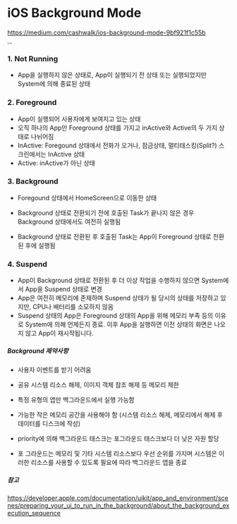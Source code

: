 # iOS Background Mode

https://medium.com/cashwalk/ios-background-mode-9bf921f1c55b

<img src="https://miro.medium.com/max/5064/1*QW4wCQMLo8wUDLBBAd-mwA.jpeg" alt="img" style="zoom:25%;" />

### 1. Not Running

- App을 실행하지 않은 상태로, App이 실행되기 전 상태 또는 실행되었지만 System에 의해 종료된 상태

### 2. Foreground

- App이 실행되어 사용자에게 보여지고 있는 상태
- 오직 하나의 App만 Foreground 상태를 가지고 inActive와 Active의 두 가지 상태로 나뉘어짐
- InActive: Foregound 상태에서 전화가 오거나, 잠금상태, 멀티태스킹(Split?) 스크린에서는 InActive 상태
- Active: inActive가 아닌 상태 

### 3. Background

- Foregound 상태에서 HomeScreen으로 이동한 상태

- Background 상태로 전환되기 전에 호출된 Task가 끝나지 않은 경우 Background 상태에서도 여전히 실행됨
- Background 상태로 전환된 후 호출된 Task는 App이 Foreground 상태로 전환된 후에 실행됨

### 4. Suspend

- App이 Background 상태로 전환된 후 더 이상 작업을 수행하지 않으면 System에서 App을 Suspend 상태로 변경
- App은 여전히 메모리에 존재하며 Suspend 상태가 될 당시의 상태를 저장하고 있지만, CPU나 배터리를 소모하지 않음
- Suspend 상태의 App은 Foreground 상태의 App을 위해 메모리 부족 등의 이유로 System에 의해 언제든지 종료. 이후 App을 실행하면 이전 상태의 화면은 나오지 않고 App이 재시작됩니다.



##### Background 제약사항

- 사용자 이벤트를 받기 어려움
- 공유 시스템 리소스 해제, 이미지 객체 참조 해제 등 메모리 제한
- 특정 유형의 앱만 백그라운드에서 실행 가능함

- 가능한 작은 메모리 공간을 사용해야 함 (시스템 리소스 해제, 메모리에서 해제 후 데이터를 디스크에 작성)
- priority에 의해 백그라운드 태스크는 포그라운드 태스크보다 더 낮은 자원 할당
- 포 그라운드는 메모리 및 기타 시스템 리소스보다 우선 순위를 가지며 시스템은 이러한 리소스를 사용할 수 있도록 필요에 따라 백그라운드 앱을 종료





##### 참고

https://developer.apple.com/documentation/uikit/app_and_environment/scenes/preparing_your_ui_to_run_in_the_background/about_the_background_execution_sequence
